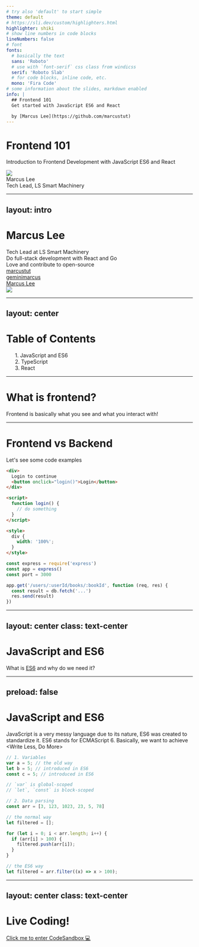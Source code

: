 ```yaml
---
# try also 'default' to start simple
theme: default
# https://sli.dev/custom/highlighters.html
highlighter: shiki
# show line numbers in code blocks
lineNumbers: false
# font
fonts:
  # basically the text
  sans: 'Roboto'
  # use with `font-serif` css class from windicss
  serif: 'Roboto Slab'
  # for code blocks, inline code, etc.
  mono: 'Fira Code'
# some information about the slides, markdown enabled
info: |
  ## Frontend 101
  Get started with JavaScript ES6 and React

  by [Marcus Lee](https://github.com/marcustut)
---
```


# Frontend 101

Introduction to Frontend Development with JavaScript ES6 and React

<div class="abs-tr !mx-6 !my-8 flex flex-col">
  <img src="https://i.ibb.co/tBrgG4n/Yabee-Cart-BG.png" class="w-12 m-auto rounded-lg">
</div>

<div class="abs-bl !mx-14 my-12 flex flex-col">
  <div class="mb-3 uppercase tracking-widest font-medium">
  Marcus Lee
  </div>
  <div class="text-md opacity-50">Tech Lead, LS Smart Machinery</div>
</div>

<style>
div {
  @apply text-left font-sans;
}
p {
  @apply text-xl;
}
</style>


<!--
-->

---
layout: intro
---

# Marcus Lee

<div class="leading-8 opacity-80">
Tech Lead at LS Smart Machinery<br>
Do full-stack development with React and Go<br>
Love and contribute to open-source<br>
</div>

<div class="my-10 grid grid-cols-[40px,1fr] w-max gap-y-4">
  <ri-github-line class="opacity-50"/>
  <div><a href="https://github.com/marcustut" target="_blank">marcustut</a></div>
  <ri-instagram-line class="opacity-50"/>
  <div><a href="https://twitter.com/geminimarcus" target="_blank">geminimarcus</a></div>
  <ri:linkedin-box-line class="opacity-50"/>
  <div><a href="https://www.linkedin.com/in/geminimarcus/" target="_blank">Marcus Lee</a></div>
</div>

<img src="https://i.ibb.co/yXk05kt/Kai-Yang-Pic1-compressed.jpg" class="rounded-full w-40 h-40 object-cover abs-tr mt-16 mr-12"/>

<!--
You can have `style` tag in markdown to override the style for the current page.
Learn more: https://sli.dev/guide/syntax#embedded-styles
-->

<style>
</style>

---
layout: center
---

# Table of Contents

<ul>
  <li>
    <div class="flex items-center font-medium text-indigo-500">
      1. JavaScript and ES6 <logos:javascript class="ml-2" />
    </div>
  </li>
  <li>
    <div class="flex items-center font-medium text-blue-500">
      2. TypeScript <vscode-icons:file-type-typescript-official class="ml-2" />
    </div>
  </li>
  <li>
    <div class="flex items-center font-medium text-blue-400">
      3. React <logos:react class="ml-2" />
    </div>
  </li>
</ul>

<style>
ul {
  list-style-type: none;
}
</style>

---

# What is frontend?

Frontend is basically what you see and what you interact with!

<div class="flex items-start">

<Tweet id="1402320383932502021" />
<Counter :count="10" class="ml-3 mt-3" />

</div>

<style>
.footnotes-sep {
  @apply mt-20 opacity-10;
}
.footnotes {
  @apply text-sm opacity-75;
}
.footnote-backref {
  display: none;
}
</style>

<!-- Basically frontend is whatever you see and whatever you interact with, be it a button,
a gesture, or whatever UI components it is. Frontend is also not limited to just a webpage,
a mobile app can also be a frontend, or even an old terminal eg. LRT station.
-->

---

# Frontend vs Backend

Let's see some code examples 

<div class="grid grid-cols-2 gap-x-4">

```html 
<div>
  Login to continue
  <button onclick="login()">Login</button>
</div>

<script>
  function login() {
    // do something
  }
</script>

<style>
  div {
    width: '100%';
  }
</style>
```

```ts 
const express = require('express')
const app = express()
const port = 3000

app.get('/users/:userId/books/:bookId', function (req, res) {
  const result = db.fetch('...')
  res.send(result)
})
```
</div>

<!-- 
Let's see some code and compare frontend and backend.

One thing to note here: Frontend refers to Client-side rendering (your code runs at the client)
whereas backend refers to server-side (runs at a server)
-->

---
layout: center
class: text-center
---

# JavaScript and ES6

What is [ES6](https://www.w3schools.com/js/js_es6.asp) and why do we need it?

---
preload: false
---

# JavaScript and ES6

JavaScript is a very messy language due to its nature, ES6 was created to
standardize it. ES6 stands for ECMAScript 6. Basically, we want to achieve <Write Less, Do More>

<div class="grid grid-cols-2 gap-x-4">

```js
// 1. Variables
var a = 5; // the old way
let b = 5; // introduced in ES6
const c = 5; // introduced in ES6

// `var` is global-scoped
// `let`, `const` is block-scoped
```

```js
// 2. Data parsing
const arr = [3, 123, 1023, 23, 5, 78]

// the normal way
let filtered = [];

for (let i = 0; i < arr.length; i++) {
  if (arr[i] > 100) {
    filtered.push(arr[i]);
  }
}

// the ES6 way
let filtered = arr.filter((x) => x > 100);
```

</div>

<!--
I won't go too details about ES6, there are much more about it you can find online
  I'll go through the biggest change and particularly focusing on 'Data parsing'
  This is important because we need ES6 to start exploring on React
-->

---
layout: center
class: text-center
---

# Live Coding!

[Click me to enter CodeSandbox 💻](https://codesandbox.io/s/frontend101-9vyj6)
